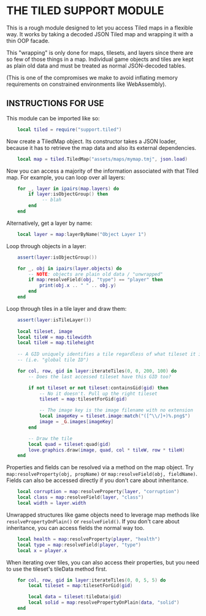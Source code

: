 THE TILED SUPPORT MODULE
========================

This is a rough module designed to let you access Tiled maps in a flexible way.
It works by taking a decoded JSON Tiled map and wrapping it with a thin OOP facade.

This "wrapping" is only done for maps, tilesets, and layers since there are
so few of those things in a map. Individual game objects and tiles are kept
as plain old data and must be treated as normal JSON-decoded tables.

(This is one of the compromises we make to avoid inflating memory requirements
on constrained environments like WebAssembly).

INSTRUCTIONS FOR USE
--------------------

This module can be imported like so:

```lua
    local tiled = require("support.tiled")
```

Now create a TiledMap object. Its constructor takes a JSON loader, because it has
to retrieve the map data and also its external dependencies.

```lua
    local map = tiled.TiledMap("assets/maps/mymap.tmj", json.load)
```

Now you can access a majority of the information associated with that Tiled map.
For example, you can loop over all layers:

```lua
    for _, layer in ipairs(map.layers) do
        if layer:isObjectGroup() then
             -- blah
        end
    end
```

Alternatively, get a layer by name:

```lua
    local layer = map:layerByName("Object Layer 1")
```

Loop through objects in a layer:

```lua
    assert(layer:isObjectGroup())

    for _, obj in ipairs(layer.objects) do
        -- NOTE: objects are plain old data / "unwrapped"
        if map:resolveField(obj, "type") == "player" then
            print(obj.x .. " " .. obj.y)
        end
    end
```

Loop through tiles in a tile layer and draw them:

```lua
    assert(layer:isTileLayer())
    
    local tileset, image
    local tileW = map.tilewidth
    local tileH = map.tileheight
    
    -- A GID uniquely identifies a tile regardless of what tileset it is from
    -- (i.e. "global tile ID")

    for col, row, gid in layer:iterateTiles(0, 0, 200, 100) do
        -- Does the last accessed tileset have this GID too?

        if not tileset or not tileset:containsGid(gid) then
            -- No it doesn't. Pull up the right tileset
            tileset = map:tilesetForGid(gid)

            -- The image key is the image filename with no extension
            local imageKey = tileset.image:match("([^\\/]+)%.png$")
            image = _G.images[imageKey]
        end

        -- Draw the tile
        local quad = tileset:quad(gid)
        love.graphics.draw(image, quad, col * tileW, row * tileH)
    end
```

Properties and fields can be resolved via a method on the map object. Try
`map:resolveProperty(obj, propName)` or `map:resolveField(obj, fieldName)`.
Fields can also be accessed directly if you don't care about inheritance.

```lua
    local corruption = map:resolveProperty(layer, "corruption")
    local class = map:resolveField(layer, "class")
    local width = layer.width
```

Unwrapped structures like game objects need to leverage map methods like
`resolvePropertyOnPlain()` or `resolveField()`.
If you don't care about inheritance, you can access fields the normal way
too.

```lua
    local health = map:resolveProperty(player, "health")
    local type = map:resolveField(player, "type")
    local x = player.x
```

When iterating over tiles, you can also access their properties, but you need to
use the tileset's tileData method first.

```lua
    for col, row, gid in layer:iterateTiles(0, 0, 5, 5) do
        local tileset = map:tilesetForGid(gid)

        local data = tileset:tileData(gid)
        local solid = map:resolvePropertyOnPlain(data, "solid")
    end
```
